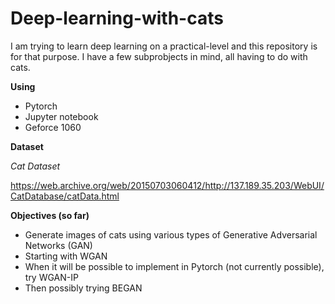 # Deep-learning-with-cats

I am trying to learn deep learning on a practical-level and this repository is for that purpose. I have a few subprobjects in mind, all having to do with cats.

**Using**
* Pytorch
* Jupyter notebook
* Geforce 1060

**Dataset**

*Cat Dataset*

https://web.archive.org/web/20150703060412/http://137.189.35.203/WebUI/CatDatabase/catData.html

**Objectives (so far)**
* Generate images of cats using various types of Generative Adversarial Networks (GAN)
* Starting with WGAN
* When it will be possible to implement in Pytorch (not currently possible), try WGAN-IP
* Then possibly trying BEGAN
